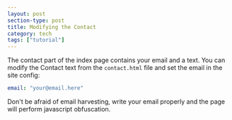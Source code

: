 ```yaml
---
layout: post
section-type: post
title: Modifying the Contact
category: tech
tags: ["tutorial"]
---
```


The contact part of the index page contains your email and a text. You can
modify the Contact text from the `contact.html` file and set the email in the
site config:

```yaml
email: "your@email.here"
```

Don't be afraid of email harvesting, write your email properly and the page will
perform javascript obfuscation.
